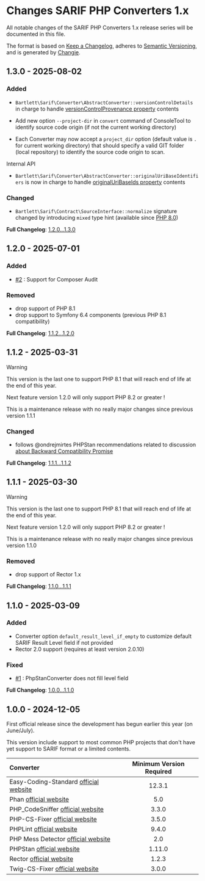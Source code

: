 <!-- markdownlint-disable MD013 MD024 -->
# Changes SARIF PHP Converters 1.x

All notable changes of the SARIF PHP Converters 1.x release series will be documented in this file.

The format is based on [Keep a Changelog](https://keepachangelog.com/en/1.1.0/),
adheres to [Semantic Versioning](https://semver.org/spec/v2.0.0.html),
and is generated by [Changie](https://github.com/miniscruff/changie).

## 1.3.0 - 2025-08-02

### Added

- `Bartlett\Sarif\Converter\AbstractConverter::versionControlDetails` in charge
  to handle [versionControlProvenance property](https://docs.oasis-open.org/sarif/sarif/v2.1.0/errata01/os/sarif-v2.1.0-errata01-os-complete.html#_Toc141790747) contents

- Add new option `--project-dir` in `convert` command of ConsoleTool to identify source code origin (if not the current working directory)

- Each Converter may now accept a `project_dir` option (default value is `.` for current working directory)
  that should specify a valid GIT folder (local repository) to identify the source code origin to scan.

Internal API

- `Bartlett\Sarif\Converter\AbstractConverter::originalUriBaseIdentifiers` is now in charge
  to handle [originalUriBaseIds property](https://docs.oasis-open.org/sarif/sarif/v2.1.0/errata01/os/sarif-v2.1.0-errata01-os-complete.html#_Toc141790748) contents

### Changed

- `Bartlett\Sarif\Contract\SourceInterface::normalize` signature changed by introducing `mixed` type hint (available since [PHP 8.0](https://php.watch/versions/8.0/mixed-type))

**Full Changelog**: [1.2.0...1.3.0](https://github.com/llaville/sarif-php-converters/compare/1.2.0...1.3.0)

## 1.2.0 - 2025-07-01

### Added

- [#2](https://github.com/llaville/sarif-php-converters/issues/2) : Support for Composer Audit

### Removed

- drop support of PHP 8.1
- drop support to Symfony 6.4 components (previous PHP 8.1 compatibility)

**Full Changelog**: [1.1.2...1.2.0](https://github.com/llaville/sarif-php-converters/compare/1.1.2...1.2.0)

## 1.1.2 - 2025-03-31

> [!WARNING]
>
> This version is the last one to support PHP 8.1 that will reach end of life at the end of this year.
>
> Next feature version 1.2.0 will only support PHP 8.2 or greater !

This is a maintenance release with no really major changes since previous version 1.1.1

### Changed

- follows @ondrejmirtes PHPStan recommendations related to discussion [about Backward Compatibility Promise](https://github.com/phpstan/phpstan/discussions/12809)

**Full Changelog**: [1.1.1...1.1.2](https://github.com/llaville/sarif-php-converters/compare/1.1.1...1.1.2)

## 1.1.1 - 2025-03-30

> [!WARNING]
>
> This version is the last one to support PHP 8.1 that will reach end of life at the end of this year.
>
> Next feature version 1.2.0 will only support PHP 8.2 or greater !

This is a maintenance release with no really major changes since previous version 1.1.0

### Removed

- drop support of Rector 1.x

**Full Changelog**: [1.1.0...1.1.1](https://github.com/llaville/sarif-php-converters/compare/1.1.0...1.1.1)

## 1.1.0 - 2025-03-09

### Added

- Converter option `default_result_level_if_empty` to customize default SARIF Result Level field if not provided
- Rector 2.0 support (requires at least version 2.0.10)

### Fixed

- [#1](https://github.com/llaville/sarif-php-converters/issues/1) : PhpStanConverter does not fill level field

**Full Changelog**: [1.0.0...1.1.0](https://github.com/llaville/sarif-php-converters/compare/1.0.0...1.1.0)

## 1.0.0 - 2024-12-05

First official release since the development has begun earlier this year (on June/July).

This version include support to most common PHP projects that don't have yet support to SARIF format or a limited contents.

| Converter                                      | Minimum Version Required |
|:-----------------------------------------------|:------------------------:|
| Easy-Coding-Standard [official website][ecs]   |          12.3.1          |
| Phan [official website][phan]                  |           5.0            |
| PHP_CodeSniffer [official website][phpcs]      |          3.3.0           |
| PHP-CS-Fixer [official website][phpcs-fixer]   |          3.5.0           |
| PHPLint [official website][phplint]            |          9.4.0           |
| PHP Mess Detector [official website][phpmd]    |           2.0            |
| PHPStan [official website][phpstan]            |          1.11.0          |
| Rector [official website][rector]              |          1.2.3           |
| Twig-CS-Fixer [official website][twigcs-fixer] |          3.0.0           |

[ecs]: https://github.com/easy-coding-standard/easy-coding-standard
[phan]: https://github.com/phan/phan
[phpcs]: https://github.com/PHPCSStandards/PHP_CodeSniffer
[phpcs-fixer]: https://github.com/PHP-CS-Fixer/PHP-CS-Fixer
[phplint]: https://github.com/overtrue/phplint
[phpmd]: https://github.com/phpmd/phpmd
[phpstan]: https://github.com/phpstan/phpstan
[rector]: https://github.com/rectorphp/rector
[twigcs-fixer]: https://github.com/VincentLanglet/Twig-CS-Fixer
